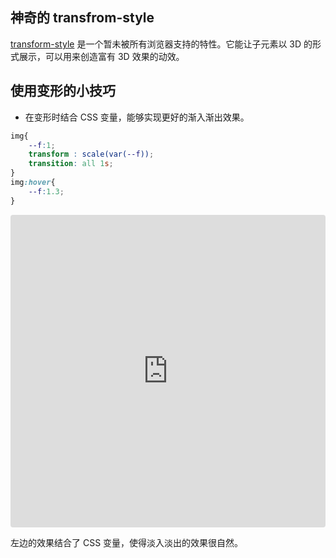 
## 神奇的 transfrom-style

[transform-style](https://developer.mozilla.org/zh-CN/docs/Web/CSS/transform-style) 是一个暂未被所有浏览器支持的特性。它能让子元素以 3D 的形式展示，可以用来创造富有 3D 效果的动效。


## 使用变形的小技巧

- 在变形时结合 CSS 变量，能够实现更好的渐入渐出效果。

```css
img{
	--f:1;
	transform : scale(var(--f));
	transition: all 1s;
}
img:hover{
	--f:1.3;
}
```

<iframe src=" https://codesandbox.io/embed/runtime-hooks-2l65pv?fontsize=14&hidenavigation=1&theme=dark"
     Style="width:100%; height: 500px; border: 0; border-radius: 4px; overflow: hidden;"
     Title="transform-demo 1"
     Allow="accelerometer; ambient-light-sensor; camera; encrypted-media; geolocation; gyroscope; hid; microphone; midi; payment; usb; vr; xr-spatial-tracking"
     Sandbox="allow-forms allow-modals allow-popups allow-presentation allow-same-origin allow-scripts"
   ></iframe>

左边的效果结合了 CSS 变量，使得淡入淡出的效果很自然。
